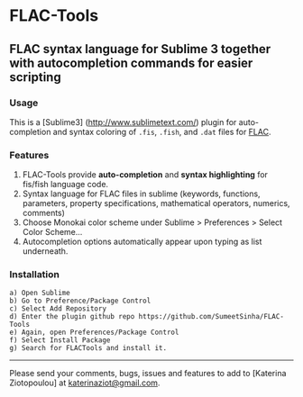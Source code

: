 # FLAC-Tools
## FLAC syntax language for Sublime 3 together with autocompletion commands for easier scripting

### Usage

This is a [Sublime3] (http://www.sublimetext.com/) plugin for auto-completion and syntax coloring of ```.fis```, ```.fish```, and ```.dat``` files for [FLAC](https://www.itascacg.com/software/FLAC).

### Features

1. FLAC-Tools provide **auto-completion** and **syntax highlighting** for fis/fish language code.
2. Syntax language for FLAC files in sublime (keywords, functions, parameters, property specifications, mathematical operators, numerics, comments)
3. Choose Monokai color scheme under Sublime > Preferences > Select Color Scheme...
4. Autocompletion options automatically appear upon typing as list underneath. 

### Installation 

	a) Open Sublime 
	b) Go to Preference/Package Control
	c) Select Add Repository
	d) Enter the plugin github repo https://github.com/SumeetSinha/FLAC-Tools
	e) Again, open Preferences/Package Control
	f) Select Install Package
	g) Search for FLACTools and install it.

---

Please send your comments, bugs, issues and features to add to [Katerina Ziotopoulou] at katerinaziot@gmail.com.
